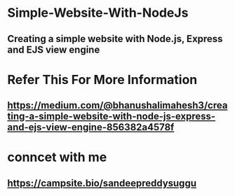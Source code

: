 # Simple-Website-With-NodeJs
## Creating a simple website with Node.js, Express and EJS view engine

# Refer This For More Information 
## https://medium.com/@bhanushalimahesh3/creating-a-simple-website-with-node-js-express-and-ejs-view-engine-856382a4578f

# conncet with me
## https://campsite.bio/sandeepreddysuggu



